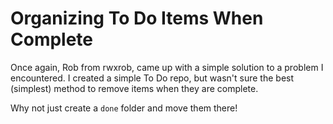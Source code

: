 # Organizing To Do Items When Complete

Once again, Rob from rwxrob, came up with a simple solution to a
problem I encountered. I created a simple To Do repo, but wasn't sure
the best (simplest) method to remove items when they are complete.

Why not just create a `done` folder and move them there!
